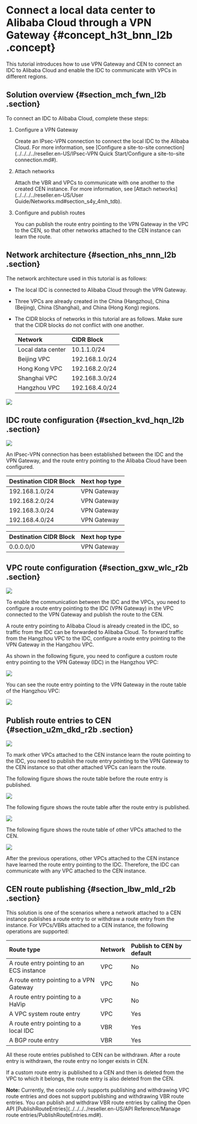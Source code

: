 # Connect a local data center to Alibaba Cloud through a VPN Gateway {#concept_h3t_bnn_l2b .concept}

This tutorial introduces how to use VPN Gateway and CEN to connect an IDC to Alibaba Cloud and enable the IDC to communicate with VPCs in different regions.

## Solution overview {#section_mch_fwn_l2b .section}

To connect an IDC to Alibaba Cloud, complete these steps:

1.  Configure a VPN Gateway

    Create an IPsec-VPN connection to connect the local IDC to the Alibaba Cloud. For more information, see [Configure a site-to-site connection](../../../../reseller.en-US/IPsec-VPN Quick Start/Configure a site-to-site connection.md#). 

2.  Attach networks

    Attach the VBR and VPCs to communicate with one another to the created CEN instance. For more information, see [Attach networks](../../../../reseller.en-US/User Guide/Networks.md#section_s4y_4mh_tdb). 

3.  Configure and publish routes

    You can publish the route entry pointing to the VPN Gateway in the VPC to the CEN, so that other networks attached to the CEN instance can learn the route.


## Network architecture {#section_nhs_nnn_l2b .section}

The network architecture used in this tutorial is as follows:

-   The local IDC is connected to Alibaba Cloud through the VPN Gateway.
-   Three VPCs are already created in the China \(Hangzhou\), China \(Beijing\), China \(Shanghai\), and China \(Hong Kong\) regions.
-   The CIDR blocks of networks in this tutorial are as follows. Make sure that the CIDR blocks do not conflict with one another.

    |Network|CIDR Block|
    |:------|:---------|
    |Local data center|10.1.1.0/24|
    |Beijing VPC|192.168.1.0/24|
    |Hong Kong VPC|192.168.2.0/24|
    |Shanghai VPC|192.168.3.0/24|
    |Hangzhou VPC|192.168.4.0/24|


![](http://static-aliyun-doc.oss-cn-hangzhou.aliyuncs.com/assets/img/17034/15434926808697_en-US.png)

## IDC route configuration {#section_kvd_hqn_l2b .section}

![](http://static-aliyun-doc.oss-cn-hangzhou.aliyuncs.com/assets/img/17034/15434926808698_en-US.png)

An IPsec-VPN connection has been established between the IDC and the VPN Gateway, and the route entry pointing to the Alibaba Cloud have been configured.

|Destination CIDR Block|Next hop type|
|:---------------------|:------------|
|192.168.1.0/24|VPN Gateway|
|192.168.2.0/24|VPN Gateway|
|192.168.3.0/24|VPN Gateway|
|192.168.4.0/24|VPN Gateway|

|Destination CIDR Block|Next hop type|
|:---------------------|:------------|
|0.0.0.0/0|VPN Gateway|

## VPC route configuration {#section_gxw_wlc_r2b .section}

![](http://static-aliyun-doc.oss-cn-hangzhou.aliyuncs.com/assets/img/17034/15434926808708_en-US.png)

To enable the communication between the IDC and the VPCs, you need to configure a route entry pointing to the IDC \(VPN Gateway\) in the VPC connected to the VPN Gateway and publish the route to the CEN.

A route entry pointing to Alibaba Cloud is already created in the IDC, so traffic from the IDC can be forwarded to Alibaba Cloud. To forward traffic from the Hangzhou VPC to the IDC, configure a route entry pointing to the VPN Gateway in the Hangzhou VPC.

As shown in the following figure, you need to configure a custom route entry pointing to the VPN Gateway \(IDC\) in the Hangzhou VPC:

![](http://static-aliyun-doc.oss-cn-hangzhou.aliyuncs.com/assets/img/17034/15434926808709_en-US.png)

You can see the route entry pointing to the VPN Gateway in the route table of the Hangzhou VPC:

![](http://static-aliyun-doc.oss-cn-hangzhou.aliyuncs.com/assets/img/17034/15434926808710_en-US.png)

## Publish route entries to CEN {#section_u2m_dkd_r2b .section}

![](http://static-aliyun-doc.oss-cn-hangzhou.aliyuncs.com/assets/img/17034/15434926808711_en-US.png)

To mark other VPCs attached to the CEN instance learn the route pointing to the IDC, you need to publish the route entry pointing to the VPN Gateway to the CEN instance so that other attached VPCs can learn the route.

The following figure shows the route table before the route entry is published.

![](http://static-aliyun-doc.oss-cn-hangzhou.aliyuncs.com/assets/img/17034/15434926808712_en-US.png)

The following figure shows the route table after the route entry is published.

![](http://static-aliyun-doc.oss-cn-hangzhou.aliyuncs.com/assets/img/17034/15434926808713_en-US.png)

The following figure shows the route table of other VPCs attached to the CEN.

![](http://static-aliyun-doc.oss-cn-hangzhou.aliyuncs.com/assets/img/17034/15434926808714_en-US.png)

After the previous operations, other VPCs attached to the CEN instance have learned the route entry pointing to the IDC. Therefore, the IDC can communicate with any VPC attached to the CEN instance.

## CEN route publishing {#section_lbw_mld_r2b .section}

This solution is one of the scenarios where a network attached to a CEN instance publishes a route entry to or withdraw a route entry from the instance. For VPCs/VBRs attached to a CEN instance, the following operations are supported:

|Route type|Network|Publish to CEN by default|
|:---------|:------|:------------------------|
|A route entry pointing to an ECS instance|VPC|No|
|A route entry pointing to a VPN Gateway|VPC|No|
|A route entry pointing to a HaVip|VPC|No|
|A VPC system route entry|VPC|Yes|
|A route entry pointing to a local IDC|VBR|Yes|
|A BGP route entry|VBR|Yes|

All these route entries published to CEN can be withdrawn. After a route entry is withdrawn, the route entry no longer exists in CEN.

If a custom route entry is published to a CEN and then is deleted from the VPC to which it belongs, the route entry is also deleted from the CEN.

**Note:** Currently, the console only supports publishing and withdrawing VPC route entries and does not support publishing and withdrawing VBR route entries. You can publish and withdraw VBR route entries by calling the Open API [PublishRouteEntries](../../../../reseller.en-US/API Reference/Manage route entries/PublishRouteEntries.md#).

